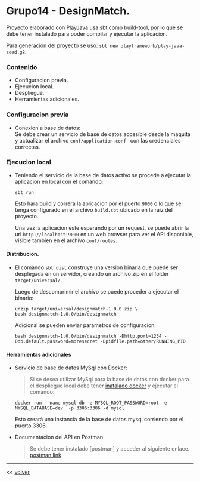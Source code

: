 # Grupo14 - DesignMatch.

Proyecto elaborado con [PlayJava](https://www.playframework.com/documentation/2.7.x/Introduction) 
usa [sbt](https://www.scala-sbt.org/1.x/docs/index.html) como build-tool, por lo que se debe tener 
instalado para poder compilar y ejecutar la aplicacion. 

Para generacion del proyecto se uso: `sbt new playframework/play-java-seed.g8`.

### Contenido

- Configuracion previa.
- Ejecucion local.
- Despliegue.
- Herramientas adicionales.

### Configuracion previa

- Conexion a base de datos: <br>
    Se debe crear un servicio de base de datos accesible desde la maquita y actualizar el archivo `conf/application.conf ` con las credenciales correctas.

### Ejecucion local

- Teniendo el servicio de la base de datos activo se procede a ejecutar la aplicacion en local con el comando: 
    ```
    sbt run
    ```
    Esto hara build y correra la aplicacion por el puerto `9000` o lo que se tenga configurado en el archivo `build.sbt` 
    ubicado en la raiz del proyecto.
    
    Una vez la aplicacion este esperando por un request, se puede abrir la url ` http://localhost:9000 ` en un web browser 
    para ver el API disponible, visible tambien en el archivo `conf/routes`.

#### Distribucion.
- El comando `sbt dist` construye una version binaria que puede ser desplegada en un servidor, creando un archivo zip en el folder `target/universal/`.
 
    Luego de descomprimir el archivo se puede proceder a ejecutar el binario:
    ```
    unzip target/universal/designmatch-1.0.0.zip \  
    bash designmatch-1.0.0/bin/designmatch
    ```
    
    Adicional se pueden enviar parametros de configuracion:
    
    ```
    bash designmatch-1.0.0/bin/designmatch -Dhttp.port=1234 -Ddb.default.password=moresecret -Dpidfile.path=other/RUNNING_PID
    ```

#### Herramientas adicionales

- Servicio de base de datos MySql con Docker: 
    > Si se desea utilizar MySql para la base de datos con docker para el despliegue local debe tener [inatalado docker](https://docs.docker.com/install/linux/docker-ce/ubuntu/) y ejecutar el comando:

    ```shell script
    docker run --name mysql-db -e MYSQL_ROOT_PASSWORD=root -e MYSQL_DATABASE=dev  -p 3306:3306 -d mysql
    ``` 
    Esto creará una instancia de la base de datos mysql corriendo por el puerto 3306. 
    

- Documentacion del API en Postman:
  > Se debe tener instalado [postman] y acceder al siguiente enlace. 
  [postman link](https://www.getpostman.com/collections/c9ee43232c4b30f5109f)

---
\<\< [volver](../README.md)
